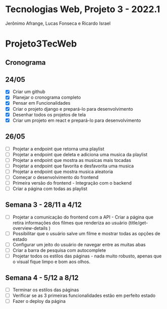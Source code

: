 # Tecnologias Web, Projeto 3 - 2022.1

Jerônimo Afrange, Lucas Fonseca e Ricardo Israel

# Projeto3TecWeb

## Cronograma

## 24/05
- [x] Criar um github
- [x] Planejar o cronograma completo
- [x] Pensar em Funcionalidades
- [x] Criar o projeto django e prepará-lo para desenvolvimento
- [x] Desenhar todos os projetos de tela
- [x] Criar um projeto em react e prepará-lo para desenvolvimento

## 26/05
- [ ] Projetar a endpoint que retorna uma playlist 
- [ ] Projetar a endpoint que deleta e adiciona uma musica da playlist
- [ ] Projetar a endpoint que mostra as musicas mais tocadas
- [ ] Projetar a endpoint que favorita e desfavorita uma musica
- [ ] Projetar a endpoint que mostra musica aleatoria
- [ ] Começar o desenvolvimento do frontend 
- [ ] Primeira versão do frontend - Integração com o backend
- [ ] Criar a página com todas as playlist

## Semana 3 - 28/11 a 4/12
- [ ] Projetar a comunicação do frontend com a API - Criar a página que retira informações dos filmes que renderiza ao usuário (title/get-overview-details
)
- [ ] Possibilitar que o usuário salve um filme e mostrar todas as opções de estado
- [ ] Configurar um jeito do usuário de navegar entre as muitas abas
- [ ] Criar a barra de pesquisa com autocomplete
- [ ] Projetar todos os estilos das páginas - nada muito robusto, apenas que o visual fique limpo e bom aos olhos.

## Semana 4 - 5/12 a 8/12
- [ ] Terminar os estilos das páginas
- [ ] Verificar se as 3 primeiras funcionalidades estão em perfeito estado
- [ ] Fazer o deploy da página
